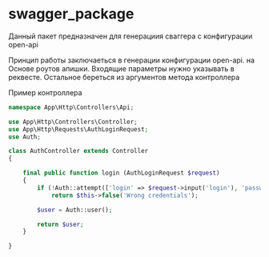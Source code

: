 # swagger_package

Данный пакет предназначен для генерациия сваггера с конфигурации open-api 

Принцип работы заключаеться в генерации конфигурации open-api. на Основе роутов апишки. Входящие параметры нужно указывать в реквесте. Остальное береться из аргументов метода контроллера


Пример контроллера 
```php
namespace App\Http\Controllers\Api;

use App\Http\Controllers\Controller;
use App\Http\Requests\AuthLoginRequest;
use Auth;

class AuthController extends Controller
{

    final public function login (AuthLoginRequest $request)
    {
        if (!Auth::attempt(['login' => $request->input('login'), 'password' => $request->input('password')]) )
            return $this->false('Wrong credentials');

        $user = Auth::user();

        return $user;
    }

}
```
